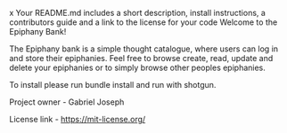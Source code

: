  x Your README.md includes a short description, install instructions, a contributors guide and a link to the license for your code
Welcome to the Epiphany Bank!

The Epiphany bank is a simple thought catalogue, where users can log in and store their epiphanies.  Feel free to browse create, read, update and delete your epiphanies or to simply browse other peoples epiphanies.

To install please run bundle install and run with shotgun.

Project owner - Gabriel Joseph

License link - https://mit-license.org/

